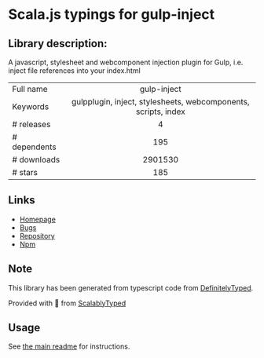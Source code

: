 
# Scala.js typings for gulp-inject


## Library description:
A javascript, stylesheet and webcomponent injection plugin for Gulp, i.e. inject file references into your index.html

|                    |                 |
| ------------------ | :-------------: |
| Full name          | gulp-inject |
| Keywords           | gulpplugin, inject, stylesheets, webcomponents, scripts, index |
| # releases         | 4 |
| # dependents       | 195 |
| # downloads        | 2901530 |
| # stars            | 185 |

## Links
- [Homepage](https://github.com/klei/gulp-inject)
- [Bugs](https://github.com/klei/gulp-inject/issues)
- [Repository](https://github.com/klei/gulp-inject)
- [Npm](https://www.npmjs.com/package/gulp-inject)
    


## Note
This library has been generated from typescript code from [DefinitelyTyped](https://definitelytyped.org).

Provided with :purple_heart: from [ScalablyTyped](https://github.com/oyvindberg/ScalablyTyped)

## Usage
See [the main readme](../../readme.md) for instructions.


